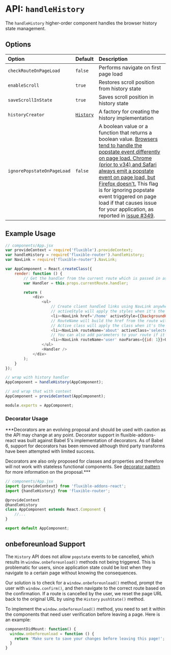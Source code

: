 # API: `handleHistory`

The `handleHistory` higher-order component handles the browser history state management.

## Options

| Option | Default | Description |
|:-------|:--------|:------------|
| `checkRouteOnPageLoad` | `false` | Performs navigate on first page load |
| `enableScroll` | `true` | Restores scroll position from history state |
| `saveScrollInState` | `true` | Saves scroll position in history state |
| `historyCreator` | [`History`](../../lib/History.js) | A factory for creating the history implementation |
| `ignorePopstateOnPageLoad` | `false` | A boolean value or a function that returns a boolean value. [Browsers tend to handle the popstate event differently on page load. Chrome (prior to v34) and Safari always emit a popstate event on page load, but Firefox doesn't.](https://developer.mozilla.org/en-US/docs/Web/Events/popstate) This flag is for ignoring popstate event triggered on page load if that causes issue for your application, as reported in [issue #349](https://github.com/yahoo/fluxible/issues/349). |

## Example Usage

```js
// components/App.jsx
var provideContext = require('fluxible').provideContext;
var handleHistory = require('fluxible-router').handleHistory;
var NavLink = require('fluxible-router').NavLink;

var AppComponent = React.createClass({
    render: function () {
        // Get the handler from the current route which is passed in as prop
        var Handler = this.props.currentRoute.handler;

        return (
            <div>
                <ul>
                    // Create client handled links using NavLink anywhere in your application
                    // activeStyle will apply the styles when it's the current route
                    <li><NavLink href='/home' activeStyle={{backgroundColor: '#ccc'}}>Home</NavLink></li>
                    // RouteName will build the href from the route with the same name
                    // Active class will apply the class when it's the current route
                    <li><NavLink routeName='about' activeClass='selected'>About</NavLink></li>
                    // You can also add parameters to your route if it's a dynamic route
                    <li><NavLink routeName='user' navParams={{id: 1}}>User 1</NavLink></li>
                </ul>
                <Handler />
            </div>
        );
    }
});

// wrap with history handler
AppComponent = handleHistory(AppComponent);

// and wrap that with context
AppComponent = provideContext(AppComponent);

module.exports = AppComponent;
```

### Decorator Usage

***Decorators are an evolving proposal and should be used with caution
as the API may change at any point. Decorator support in
fluxible-addons-react was built against Babel 5's implementation of
decorators. As of Babel 6, support for decorators has been removed although
third party transforms have been attempted with limited success.

Decorators are also only proposed for classes and properties and therefore
will not work with stateless functional components. See
[decorator pattern](https://github.com/wycats/javascript-decorators) for
more information on the proposal.***

```js
// components/App.jsx
import {provideContext} from 'fluxible-addons-react';
import {handleHistory} from 'fluxible-router';

@provideContext
@handleHistory
class AppComponent extends React.Component {
    //...
}

export default AppComponent;
```

## onbeforeunload Support

The `History` API does not allow `popstate` events to be cancelled, which results in `window.onbeforeunload()` methods not being triggered.  This is problematic for users, since application state could be lost when they navigate to a certain page without knowing the consequences.

Our solution is to check for a `window.onbeforeunload()` method, prompt the user with `window.confirm()`, and then navigate to the correct route based on the confirmation.  If a route is cancelled by the user, we reset the page URL back to the original URL by using  the `History` `pushState()` method.

To implement the `window.onbeforeunload()` method, you need to set it within the components that need user verification before leaving a page.  Here is an example:

```javascript
componentDidMount: function() {
  window.onbeforeunload = function () {
    return 'Make sure to save your changes before leaving this page!';
  }
}
```
